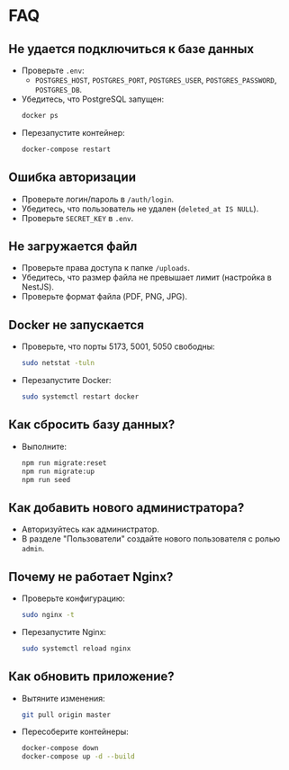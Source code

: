 # FAQ

## Не удается подключиться к базе данных

- Проверьте `.env`:
  - `POSTGRES_HOST`, `POSTGRES_PORT`, `POSTGRES_USER`, `POSTGRES_PASSWORD`, `POSTGRES_DB`.
- Убедитесь, что PostgreSQL запущен:
  ```bash
  docker ps
  ```
- Перезапустите контейнер:
  ```bash
  docker-compose restart
  ```

## Ошибка авторизации

- Проверьте логин/пароль в `/auth/login`.
- Убедитесь, что пользователь не удален (`deleted_at IS NULL`).
- Проверьте `SECRET_KEY` в `.env`.

## Не загружается файл

- Проверьте права доступа к папке `/uploads`.
- Убедитесь, что размер файла не превышает лимит (настройка в NestJS).
- Проверьте формат файла (PDF, PNG, JPG).

## Docker не запускается

- Проверьте, что порты 5173, 5001, 5050 свободны:
  ```bash
  sudo netstat -tuln
  ```
- Перезапустите Docker:
  ```bash
  sudo systemctl restart docker
  ```

## Как сбросить базу данных?

- Выполните:
  ```bash
  npm run migrate:reset
  npm run migrate:up
  npm run seed
  ```

## Как добавить нового администратора?

- Авторизуйтесь как администратор.
- В разделе "Пользователи" создайте нового пользователя с ролью `admin`.

## Почему не работает Nginx?

- Проверьте конфигурацию:
  ```bash
  sudo nginx -t
  ```
- Перезапустите Nginx:
  ```bash
  sudo systemctl reload nginx
  ```

## Как обновить приложение?

- Вытяните изменения:
  ```bash
  git pull origin master
  ```
- Пересоберите контейнеры:
  ```bash
  docker-compose down
  docker-compose up -d --build
  ```